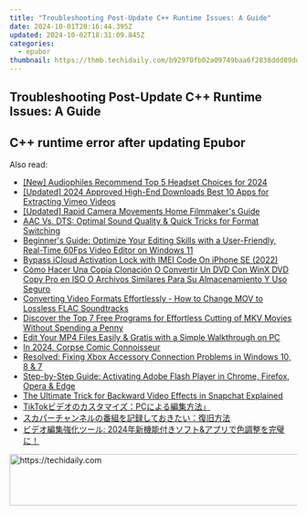 ```yaml
---
title: "Troubleshooting Post-Update C++ Runtime Issues: A Guide"
date: 2024-10-01T20:16:44.395Z
updated: 2024-10-02T18:31:09.845Z
categories:
  - epubor
thumbnail: https://thmb.techidaily.com/b92970fb02a09749baa6f2838ddd89dd174bd2bb3f33370dc3c96100a7eda776.jpg
---
```


## Troubleshooting Post-Update C++ Runtime Issues: A Guide

## C++ runtime error after updating Epubor

<ins class="adsbygoogle"
     style="display:block"
     data-ad-format="autorelaxed"
     data-ad-client="ca-pub-7571918770474297"
     data-ad-slot="1223367746"></ins>

<ins class="adsbygoogle"
     style="display:block"
     data-ad-client="ca-pub-7571918770474297"
     data-ad-slot="8358498916"
     data-ad-format="auto"
     data-full-width-responsive="true"></ins>

<span class="atpl-alsoreadstyle">Also read:</span>
<div><ul>
<li><a href="https://facebook-video-share.techidaily.com/new-audiophiles-recommend-top-5-headset-choices-for-2024/"><u>[New] Audiophiles Recommend Top 5 Headset Choices for 2024</u></a></li>
<li><a href="https://vimeo-videos.techidaily.com/updated-2024-approved-high-end-downloads-best-10-apps-for-extracting-vimeo-videos/"><u>[Updated] 2024 Approved High-End Downloads Best 10 Apps for Extracting Vimeo Videos</u></a></li>
<li><a href="https://extra-approaches.techidaily.com/updated-rapid-camera-movements-home-filmmakers-guide/"><u>[Updated] Rapid Camera Movements Home Filmmaker's Guide</u></a></li>
<li><a href="https://solve-luxury.techidaily.com/aac-vs-dts-optimal-sound-quality-and-quick-tricks-for-format-switching/"><u>AAC Vs. DTS: Optimal Sound Quality & Quick Tricks for Format Switching</u></a></li>
<li><a href="https://solve-luxury.techidaily.com/beginners-guide-optimize-your-editing-skills-with-a-user-friendly-real-time-60fps-video-editor-on-windows-11/"><u>Beginner's Guide: Optimize Your Editing Skills with a User-Friendly, Real-Time 60Fps Video Editor on Windows 11</u></a></li>
<li><a href="https://activate-lock.techidaily.com/bypass-icloud-activation-lock-with-imei-code-on-iphone-se-2022-by-drfone-ios/"><u>Bypass iCloud Activation Lock with IMEI Code On iPhone SE (2022)</u></a></li>
<li><a href="https://some-guidance.techidaily.com/como-hacer-una-copia-clonacion-o-convertir-un-dvd-con-winx-dvd-copy-pro-en-iso-o-archivos-similares-para-su-almacenamiento-y-uso-seguro/"><u>Cómo Hacer Una Copia Clonación O Convertir Un DVD Con WinX DVD Copy Pro en ISO O Archivos Similares Para Su Almacenamiento Y Uso Seguro</u></a></li>
<li><a href="https://solve-luxury.techidaily.com/converting-video-formats-effortlessly-how-to-change-mov-to-lossless-flac-soundtracks/"><u>Converting Video Formats Effortlessly - How to Change MOV to Lossless FLAC Soundtracks</u></a></li>
<li><a href="https://solve-luxury.techidaily.com/discover-the-top-7-free-programs-for-effortless-cutting-of-mkv-movies-without-spending-a-penny/"><u>Discover the Top 7 Free Programs for Effortless Cutting of MKV Movies Without Spending a Penny</u></a></li>
<li><a href="https://solve-luxury.techidaily.com/edit-your-mp4-files-easily-and-gratis-with-a-simple-walkthrough-on-pc/"><u>Edit Your MP4 Files Easily & Gratis with a Simple Walkthrough on PC</u></a></li>
<li><a href="https://article-tips.techidaily.com/in-2024-corpse-comic-connoisseur/"><u>In 2024, Corpse Comic Connoisseur</u></a></li>
<li><a href="https://win-dash.techidaily.com/resolved-fixing-xbox-accessory-connection-problems-in-windows-10-8-and-7/"><u>Resolved: Fixing Xbox Accessory Connection Problems in Windows 10, 8 & 7</u></a></li>
<li><a href="https://tech-renaissance.techidaily.com/step-by-step-guide-activating-adobe-flash-player-in-chrome-firefox-opera-and-edge/"><u>Step-by-Step Guide: Activating Adobe Flash Player in Chrome, Firefox, Opera & Edge</u></a></li>
<li><a href="https://technical-tips.techidaily.com/the-ultimate-trick-for-backward-video-effects-in-snapchat-explained/"><u>The Ultimate Trick for Backward Video Effects in Snapchat Explained</u></a></li>
<li><a href="https://solve-luxury.techidaily.com/1726028165286-tiktokpc/"><u>TikTokビデオのカスタマイズ：PCによる編集方法」</u></a></li>
<li><a href="https://solve-luxury.techidaily.com/44k544kr44or44o844ob44oj44oz44on44or44gu55wq57we44ks6kiy6yyy44gx44gm44gk44gn44gf44ge77ya5b6p5pen5pa55rov/"><u>スカパーチャンネルの番組を記録しておきたい：復旧方法</u></a></li>
<li><a href="https://solve-luxury.techidaily.com/2024and/"><u>ビデオ編集強化ツール: 2024年新機能付きソフト&アプリで色調整を完璧に！</u></a></li>
</ul></div>

<!-- affiliate ads begin -->
<a href="https://aligracehair.sjv.io/c/5597632/1918719/19272" target="_top" id="1918719">
  <img src="//a.impactradius-go.com/display-ad/19272-1918719" border="0" alt="https://techidaily.com" width="728" height="90"/>
</a>
<img height="0" width="0" src="https://aligracehair.sjv.io/i/5597632/1918719/19272" style="position:absolute;visibility:hidden;" border="0" />
<!-- affiliate ads end -->

